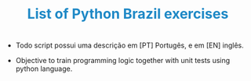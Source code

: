 <div align="center">
  <h1 style="color:#1F89C6;padding:20px;">List of Python Brazil exercises</h1> 
</div>


- Todo script possui uma descrição em [PT] Portugês, e em [EN] inglês.
 
- Objective to train programming logic together with unit tests using python language.

